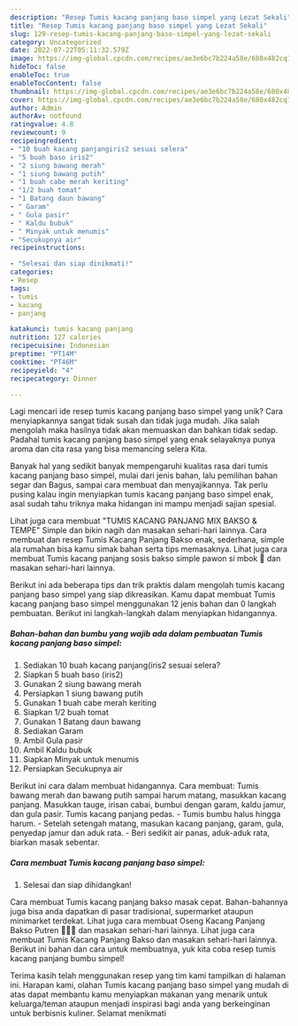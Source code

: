 ```yaml
---
description: "Resep Tumis kacang panjang baso simpel yang Lezat Sekali"
title: "Resep Tumis kacang panjang baso simpel yang Lezat Sekali"
slug: 129-resep-tumis-kacang-panjang-baso-simpel-yang-lezat-sekali
category: Uncategorized
date: 2022-07-22T05:11:32.579Z
image: https://img-global.cpcdn.com/recipes/ae3e6bc7b224a58e/680x482cq70/tumis-kacang-panjang-baso-simpel-foto-resep-utama.jpg
hideToc: false
enableToc: true
enableTocContent: false
thumbnail: https://img-global.cpcdn.com/recipes/ae3e6bc7b224a58e/680x482cq70/tumis-kacang-panjang-baso-simpel-foto-resep-utama.jpg
cover: https://img-global.cpcdn.com/recipes/ae3e6bc7b224a58e/680x482cq70/tumis-kacang-panjang-baso-simpel-foto-resep-utama.jpg
author: Admin
authorAv: notfound
ratingvalue: 4.8
reviewcount: 9
recipeingredient:
- "10 buah kacang panjangiris2 sesuai selera"
- "5 buah baso iris2"
- "2 siung bawang merah"
- "1 siung bawang putih"
- "1 buah cabe merah keriting"
- "1/2 buah tomat"
- "1 Batang daun bawang"
- " Garam"
- " Gula pasir"
- " Kaldu bubuk"
- " Minyak untuk menumis"
- "Secukupnya air"
recipeinstructions:

- "Selesai dan siap dinikmati!"
categories:
- Resep
tags:
- tumis
- kacang
- panjang

katakunci: tumis kacang panjang 
nutrition: 127 calories
recipecuisine: Indonesian
preptime: "PT14M"
cooktime: "PT46M"
recipeyield: "4"
recipecategory: Dinner

---
```





Lagi mencari ide resep tumis kacang panjang baso simpel yang unik? Cara menyiapkannya sangat tidak susah dan tidak juga mudah. Jika salah mengolah maka hasilnya tidak akan memuaskan dan bahkan tidak sedap. Padahal tumis kacang panjang baso simpel yang enak selayaknya punya aroma dan cita rasa yang bisa memancing selera Kita.





Banyak hal yang sedikit banyak mempengaruhi kualitas rasa dari tumis kacang panjang baso simpel, mulai dari jenis bahan, lalu pemilihan bahan segar dan Bagus, sampai cara membuat dan menyajikannya. Tak perlu pusing kalau ingin menyiapkan tumis kacang panjang baso simpel enak,      asal sudah tahu triknya maka hidangan ini mampu menjadi sajian spesial.














Lihat juga cara membuat &#34;TUMIS KACANG PANJANG MIX BAKSO &amp; TEMPE&#34; Simple dan bikin nagih dan masakan sehari-hari lainnya. Cara membuat dan resep Tumis Kacang Panjang Bakso enak, sederhana, simple ala rumahan bisa kamu simak bahan serta tips memasaknya. Lihat juga cara membuat Tumis kacang panjang sosis bakso simple pawon si mbok 🧅 dan masakan sehari-hari lainnya.






Berikut ini ada beberapa tips dan trik praktis dalam mengolah tumis kacang panjang baso simpel yang siap dikreasikan. Kamu dapat membuat Tumis kacang panjang baso simpel menggunakan 12 jenis bahan dan 0 langkah pembuatan. Berikut ini langkah-langkah dalam menyiapkan hidangannya.

<!--inarticleads1-->

##### Bahan-bahan dan bumbu yang wajib ada dalam pembuatan Tumis kacang panjang baso simpel:

1. Sediakan 10 buah kacang panjang(iris2 sesuai selera?
1. Siapkan 5 buah baso (iris2)
1. Gunakan 2 siung bawang merah
1. Persiapkan 1 siung bawang putih
1. Gunakan 1 buah cabe merah keriting
1. Siapkan 1/2 buah tomat
1. Gunakan 1 Batang daun bawang
1. Sediakan  Garam
1. Ambil  Gula pasir
1. Ambil  Kaldu bubuk
1. Siapkan  Minyak untuk menumis
1. Persiapkan Secukupnya air


Berikut ini cara dalam membuat hidangannya. Cara membuat: Tumis bawang merah dan bawang putih sampai harum matang, masukkan kacang panjang. Masukkan tauge, irisan cabai, bumbui dengan garam, kaldu jamur, dan gula pasir. Tumis kacang panjang pedas. - Tumis bumbu halus hingga harum. - Setelah setengah matang, masukan kacang panjang, garam, gula, penyedap jamur dan aduk rata. - Beri sedikit air panas, aduk-aduk rata, biarkan masak sebentar. 

<!--inarticleads2-->

##### Cara membuat Tumis kacang panjang baso simpel:


1. Selesai dan siap dihidangkan!

Cara membuat Tumis kacang panjang bakso masak cepat. Bahan-bahannya juga bisa anda dapatkan di pasar tradisional, supermarket ataupun minimarket terdekat. Lihat juga cara membuat Oseng Kacang Panjang Bakso Putren 👩🏻‍🍳 dan masakan sehari-hari lainnya. Lihat juga cara membuat Tumis Kacang Panjang Bakso dan masakan sehari-hari lainnya. Berikut ini bahan dan cara untuk membuatnya, yuk kita coba resep tumis kacang panjang bumbu simpel! 

Terima kasih telah menggunakan resep yang tim kami tampilkan di halaman ini. Harapan kami, olahan Tumis kacang panjang baso simpel yang mudah di atas dapat membantu kamu menyiapkan makanan yang menarik untuk keluarga/teman ataupun menjadi inspirasi bagi anda yang berkeinginan untuk berbisnis kuliner. Selamat menikmati
